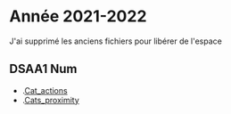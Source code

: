 # Année 2021-2022

J'ai supprimé les anciens fichiers  pour libérer de l'espace

## DSAA1 Num


* .[Cat_actions](https://zuomarage.github.io/zuomarage_paysages/cat_actions.html) 
* .[Cats_proximity](https://zuomarage.github.io/zuomarage_paysages/cats_proximity.html) 

